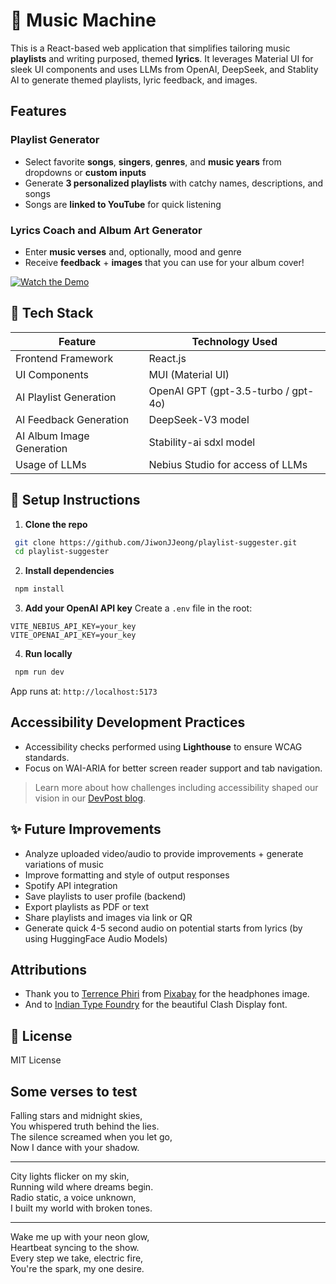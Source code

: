 # 🎵 Music Machine

This is a React-based web application that simplifies tailoring music **playlists** and writing purposed, themed **lyrics**. It leverages Material UI for sleek UI components and uses LLMs from OpenAI, DeepSeek, and Stablity AI to generate themed playlists, lyric feedback, and images.


## Features
### Playlist Generator
* Select favorite **songs**, **singers**, **genres**, and **music years** from dropdowns or **custom inputs**
* Generate **3 personalized playlists** with catchy names, descriptions, and songs
* Songs are **linked to YouTube** for quick listening
### Lyrics Coach and Album Art Generator
* Enter **music verses** and, optionally, mood and genre
* Receive **feedback** + **images** that you can use for your album cover!

[![Watch the Demo](https://img.youtube.com/vi/NKFyyhlFCu4/hqdefault.jpg)](https://www.youtube.com/watch?v=NKFyyhlFCu4)



## 🛌 Tech Stack

| Feature                       | Technology Used                     |
| ----------------------------- | ----------------------------------- |
| Frontend Framework            | React.js                            |
| UI Components                 | MUI (Material UI)                   |
| AI Playlist Generation        | OpenAI GPT (gpt-3.5-turbo / gpt-4o) |
| AI Feedback Generation        | DeepSeek-V3 model                   |
| AI Album Image Generation     | Stability-ai sdxl model             |
| Usage of LLMs                 | Nebius Studio for access of LLMs    |



## 🔧 Setup Instructions

1. **Clone the repo**

```bash
 git clone https://github.com/JiwonJJeong/playlist-suggester.git
 cd playlist-suggester
```

2. **Install dependencies**

```bash
 npm install
```

3. **Add your OpenAI API key**
   Create a `.env` file in the root:

```env
VITE_NEBIUS_API_KEY=your_key
VITE_OPENAI_API_KEY=your_key
```

4. **Run locally**

```bash
 npm run dev
```

App runs at: `http://localhost:5173`


## Accessibility Development Practices
* Accessibility checks performed using **Lighthouse** to ensure WCAG standards.
* Focus on WAI-ARIA for better screen reader support and tab navigation.

> Learn more about how challenges including accessibility shaped our vision in our [DevPost blog](https://devpost.com/software/music-genie-cmjr5e).


## ✨ Future Improvements

* Analyze uploaded video/audio to provide improvements + generate variations of music
* Improve formatting and style of output responses
* Spotify API integration
* Save playlists to user profile (backend)
* Export playlists as PDF or text
* Share playlists and images via link or QR
* Generate quick 4-5 second audio on potential starts from lyrics (by using HuggingFace Audio Models)


## Attributions
* Thank you to <a href="https://pixabay.com/users/terydanphiri-364063/?utm_source=link-attribution&utm_medium=referral&utm_campaign=image&utm_content=7276511">Terrence Phiri</a> from <a href="https://pixabay.com//?utm_source=link-attribution&utm_medium=referral&utm_campaign=image&utm_content=7276511">Pixabay</a> for the headphones image.
* And to <a href="https://www.fontshare.com/fonts/clash-display">Indian Type Foundry</a> for the beautiful Clash Display font.

## 📝 License

MIT License


## Some verses to test
Falling stars and midnight skies,<br>
You whispered truth behind the lies.<br>
The silence screamed when you let go,<br>
Now I dance with your shadow.

___

City lights flicker on my skin,<br>
Running wild where dreams begin.<br>
Radio static, a voice unknown,<br>
I built my world with broken tones.

___

Wake me up with your neon glow,<br>
Heartbeat syncing to the show.<br>
Every step we take, electric fire,<br>
You're the spark, my one desire.